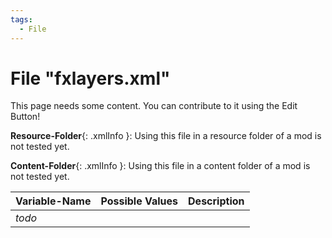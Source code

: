 ```yaml
---
tags:
  - File
---
```

# File "fxlayers.xml"

This page needs some content. You can contribute to it using the Edit Button!

**Resource-Folder**{: .xmlInfo }: Using this file in a resource folder of a mod is not tested yet.

**Content-Folder**{: .xmlInfo }: Using this file in a content folder of a mod is not tested yet.


| Variable-Name | Possible Values | Description |
|:--|:--|:--|
|*todo*|||